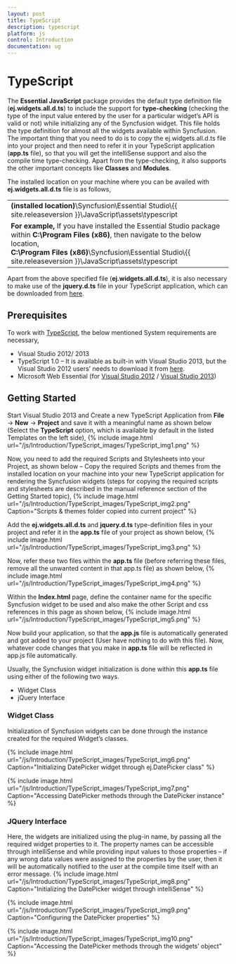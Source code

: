 ```yaml
---
layout: post
title: TypeScript
description: typescript
platform: js
control: Introduction
documentation: ug
---
```


# TypeScript

The **Essential JavaScript** package provides the default type definition file (**ej.widgets.all.d.ts**) to include the support for **type-checking** (checking the type of the input value entered by the user for a particular widget’s API is valid or not) while initializing any of the Syncfusion widget. This file holds the type definition for almost all the widgets available within Syncfusion. The important thing that you need to do is to copy the ej.widgets.all.d.ts file into your project and then need to refer it in your TypeScript application (**app.ts** file), so that you will get the intelliSense support and also the compile time type-checking. Apart from the type-checking, it also supports the other important concepts like **Classes** and **Modules**.

The installed location on your machine where you can be availed with **ej.widgets.all.d.ts** file is as follows,

<table>
<tr>
<td>
<b>(installed location)</b>\Syncfusion\Essential Studio\{{ site.releaseversion }}\JavaScript\assets\typescript
</td>
</tr>
<tr>
<td>
<b>For example,</b> If you have installed the Essential Studio package within <b>C:\Program Files (x86)</b>, then navigate to the below location,
<br/>
<b>C:\Program Files (x86)</b>\Syncfusion\Essential Studio\{{ site.releaseversion }}\JavaScript\assets\typescript
</td>
</tr>
</table>

Apart from the above specified file (**ej.widgets.all.d.ts**), it is also necessary to make use of the **jquery.d.ts** file in your TypeScript application, which can be downloaded from [here](https://github.com/borisyankov/DefinitelyTyped).

## Prerequisites

To work with [TypeScript](http://www.typescriptlang.org/Handbook), the below mentioned System requirements are necessary,

* Visual Studio 2012/ 2013
* TypeScript 1.0 – It is available as built-in with Visual Studio 2013, but the Visual Studio 2012 users’ needs to download it from [here](https://visualstudiogallery.msdn.microsoft.com/fa041d2d-5d77-494b-b0ba-8b4550792b4d).
* Microsoft Web Essential (for [Visual Studio 2012](http://visualstudiogallery.msdn.microsoft.com/07d54d12-7133-4e15-becb-6f451ea3bea6) / [Visual Studio 2013](http://visualstudiogallery.msdn.microsoft.com/56633663-6799-41d7-9df7-0f2a504ca361))

## Getting Started

Start Visual Studio 2013 and Create a new TypeScript Application from **File** -> **New** -> **Project** and save it with a meaningful name as shown below (Select the **TypeScript** option, which is available by default in the listed Templates on the left side),
{% include image.html url="/js/Introduction/TypeScript_images/TypeScript_img1.png" %}

Now, you need to add the required Scripts and Stylesheets into your Project, as shown below – Copy the required Scripts and themes from the installed location on your machine into your new TypeScript application for rendering the Syncfusion widgets (steps for copying the required scripts and stylesheets are described in the manual reference section of the Getting Started topic),
{% include image.html url="/js/Introduction/TypeScript_images/TypeScript_img2.png" Caption="Scripts & themes folder copied into current project" %}

Add the **ej.widgets.all.d.ts** and **jquery.d.ts** type-definition files in your project and refer it in the **app.ts** file of your project as shown below,
{% include image.html url="/js/Introduction/TypeScript_images/TypeScript_img3.png" %}

Now, refer these two files within the **app.ts** file (before referring these files, remove all the unwanted content in that app.ts file) as shown below,
{% include image.html url="/js/Introduction/TypeScript_images/TypeScript_img4.png" %}

Within the **Index.html** page, define the container name for the specific Syncfusion widget to be used and also make the other Script and css references in this page as shown below,
{% include image.html url="/js/Introduction/TypeScript_images/TypeScript_img5.png" %}

Now build your application, so that the **app.js** file is automatically generated and got added to your project (User have nothing to do with this file). Now, whatever code changes that you make in **app.ts** file will be reflected in app.js file automatically. 

Usually, the Syncfusion widget initialization is done within this **app.ts** file using either of the following two ways.

* Widget Class
* jQuery Interface

### Widget Class

Initialization of Syncfusion widgets can be done through the instance created for the required Widget’s classes. 

{% include image.html url="/js/Introduction/TypeScript_images/TypeScript_img6.png" Caption="Initializing DatePicker widget through ej.DatePicker class" %}

{% include image.html url="/js/Introduction/TypeScript_images/TypeScript_img7.png" Caption="Accessing DatePicker methods through the DatePicker instance" %}

### JQuery Interface 

Here, the widgets are initialized using the plug-in name, by passing all the required widget properties to it. The property names can be accessible through intelliSense and while providing input values to those properties – if any wrong data values were assigned to the properties by the user, then it will be automatically notified to the user at the compile time itself with an error message.
{% include image.html url="/js/Introduction/TypeScript_images/TypeScript_img8.png" Caption="Initializing the DatePicker widget through intelliSense" %}

{% include image.html url="/js/Introduction/TypeScript_images/TypeScript_img9.png" Caption="Configuring the DatePicker properties" %}

{% include image.html url="/js/Introduction/TypeScript_images/TypeScript_img10.png" Caption="Accessing the DatePicker methods through the widgets’ object" %}




